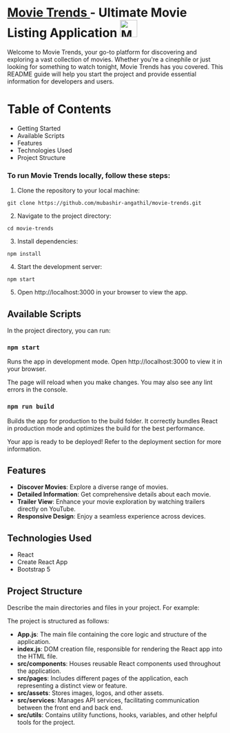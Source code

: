 <h1>
  <a href="https://movie-trends-live.vercel.app" target="_blank" rel="noopener noreferrer">
    Movie Trends  </a>
    - Ultimate Movie Listing Application
    <img src="https://github.com/mubashir-angathil/movie-trends/blob/master/src/assets/logo-and-brand.png" height="40px" alt="Movie Trends Logo"/>
 
</h1>
Welcome to Movie Trends, your go-to platform for discovering and exploring a vast collection of movies. Whether you're a cinephile or just looking for something to watch tonight, Movie Trends has you covered. This README guide will help you start the project and provide essential information for developers and users.

# Table of Contents
* Getting Started
* Available Scripts
* Features
* Technologies Used
* Project Structure
  
### To run Movie Trends locally, follow these steps:

1. Clone the repository to your local machine:
```
git clone https://github.com/mubashir-angathil/movie-trends.git
```
2. Navigate to the project directory:
```
cd movie-trends
```
3. Install dependencies:
```
npm install
```
4. Start the development server:
```
npm start
```
5. Open http://localhost:3000 in your browser to view the app.

## Available Scripts
In the project directory, you can run:

### `npm start`
Runs the app in development mode. Open http://localhost:3000 to view it in your browser.

The page will reload when you make changes. You may also see any lint errors in the console.

### `npm run build`
Builds the app for production to the build folder. It correctly bundles React in production mode and optimizes the build for the best performance.

Your app is ready to be deployed! Refer to the deployment section for more information.

## Features
* **Discover Movies**: Explore a diverse range of movies.
* **Detailed Information**: Get comprehensive details about each movie.
* **Trailer View**: Enhance your movie exploration by watching trailers directly on YouTube.
* **Responsive Design**: Enjoy a seamless experience across devices.
  
## Technologies Used
* React
* Create React App
* Bootstrap 5

## Project Structure
Describe the main directories and files in your project. For example:

The project is structured as follows:

* **App.js**: The main file containing the core logic and structure of the application.
* **index.js**: DOM creation file, responsible for rendering the React app into the HTML file.
* **src/components**: Houses reusable React components used throughout the application.
* **src/pages**: Includes different pages of the application, each representing a distinct view or feature.
* **src/assets**: Stores images, logos, and other assets.
* **src/services**: Manages API services, facilitating communication between the front end and back end.
* **src/utils**: Contains utility functions, hooks, variables, and other helpful tools for the project.
